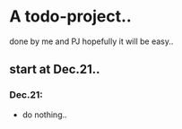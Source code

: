 <!--
 * @Date: 2021-12-21 15:55:14
 * @LastEditTime: 2021-12-21 15:59:05
 * @FilePath: /new-simple-todo/my-todo/README.md
-->
# A todo-project..
done by me and PJ
hopefully it will be easy..

## start at Dec.21..

### Dec.21:

* do nothing..
